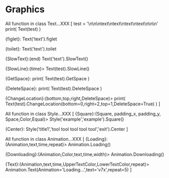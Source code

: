 # Graphics
All function in class Text...XXX
[
test = '\n\n\ntext\ntext\ntext\ntext\n\n\n'
print( Text(test) )

{figlet}:
Text('text').figlet

{toilet}:
Text('text').toilet

{SlowText}:(end)
Text('text').SlowText()

{SlowLine}:(time)>
Text(test).SlowLine()

{GetSpace}:
print( Text(test).GetSpace )

{DeleteSpace}:
print( Text(test).DeleteSpace )

{ChangeLocation}:(bottom,top,right,DeleteSpace)>
print( Text(test).ChangeLocation(bottom=0,right=2,top=1,DeleteSpace=True) )
]

All function in class Style...XXX
[
{Square}:(Square, padding_x, padding_y, Space,Color,Equal)>
Style('example','example').Square()

{Center}:
Style('title1','tool tool tool tool tool','exit').Center
]

All function in class Animation...XXX
[
{Loading}:(Animation,text,time,repeat)>
Animation.Loading()

{Downloading}:(Animation,Color,text,time,width)>
Animation.Downloading()

{Text}:(Animation,text,time,UpperTextColor,LowerTextColor,repeat)>
Animation.Text(Animation='Loading...',text='v7x',repeat=5)
]
